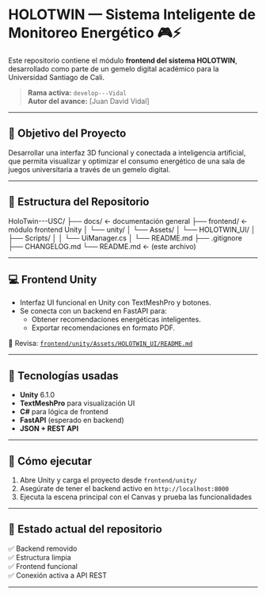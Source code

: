 # HOLOTWIN — Sistema Inteligente de Monitoreo Energético 🎮⚡

Este repositorio contiene el módulo **frontend del sistema HOLOTWIN**, desarrollado como parte de un gemelo digital académico para la Universidad Santiago de Cali.

> **Rama activa:** `develop---Vidal`  
> **Autor del avance:** [Juan David Vidal]

---

## 🎯 Objetivo del Proyecto

Desarrollar una interfaz 3D funcional y conectada a inteligencia artificial, que permita visualizar y optimizar el consumo energético de una sala de juegos universitaria a través de un gemelo digital.

---

## 🧱 Estructura del Repositorio

HoloTwin---USC/
├── docs/ ← documentación general
├── frontend/ ← módulo frontend Unity
│ └── unity/
│ └── Assets/
│ └── HOLOTWIN_UI/
│ ├── Scripts/
│ │ └── UiManager.cs
│ └── README.md
├── .gitignore
├── CHANGELOG.md
└── README.md ← (este archivo)


---

## 💻 Frontend Unity

- Interfaz UI funcional en Unity con TextMeshPro y botones.
- Se conecta con un backend en FastAPI para:
  - Obtener recomendaciones energéticas inteligentes.
  - Exportar recomendaciones en formato PDF.

📍 Revisa: [`frontend/unity/Assets/HOLOTWIN_UI/README.md`](./frontend/unity/Assets/HOLOTWIN_UI/README.md)

---

## 🚀 Tecnologías usadas

- **Unity** 6.1.0
- **TextMeshPro** para visualización UI
- **C#** para lógica de frontend
- **FastAPI** (esperado en backend)
- **JSON + REST API**

---

## 🧪 Cómo ejecutar

1. Abre Unity y carga el proyecto desde `frontend/unity/`
2. Asegúrate de tener el backend activo en `http://localhost:8000`
3. Ejecuta la escena principal con el Canvas y prueba las funcionalidades

---

## 🧠 Estado actual del repositorio

✅ Backend removido  
✅ Estructura limpia  
✅ Frontend funcional  
✅ Conexión activa a API REST

---
